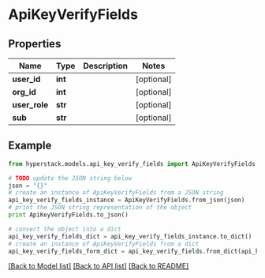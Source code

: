# ApiKeyVerifyFields


## Properties

Name | Type | Description | Notes
------------ | ------------- | ------------- | -------------
**user_id** | **int** |  | [optional] 
**org_id** | **int** |  | [optional] 
**user_role** | **str** |  | [optional] 
**sub** | **str** |  | [optional] 

## Example

```python
from hyperstack.models.api_key_verify_fields import ApiKeyVerifyFields

# TODO update the JSON string below
json = "{}"
# create an instance of ApiKeyVerifyFields from a JSON string
api_key_verify_fields_instance = ApiKeyVerifyFields.from_json(json)
# print the JSON string representation of the object
print ApiKeyVerifyFields.to_json()

# convert the object into a dict
api_key_verify_fields_dict = api_key_verify_fields_instance.to_dict()
# create an instance of ApiKeyVerifyFields from a dict
api_key_verify_fields_form_dict = api_key_verify_fields.from_dict(api_key_verify_fields_dict)
```
[[Back to Model list]](../README.md#documentation-for-models) [[Back to API list]](../README.md#documentation-for-api-endpoints) [[Back to README]](../README.md)


